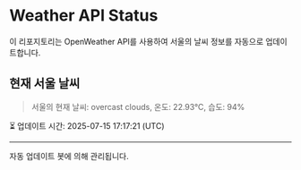 
# Weather API Status

이 리포지토리는 OpenWeather API를 사용하여 서울의 날씨 정보를 자동으로 업데이트합니다.

## 현재 서울 날씨
> 서울의 현재 날씨: overcast clouds, 온도: 22.93°C, 습도: 94%

⏳ 업데이트 시간: 2025-07-15 17:17:21 (UTC)

---
자동 업데이트 봇에 의해 관리됩니다.
